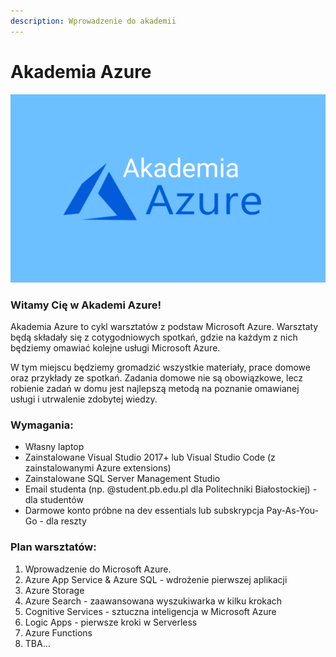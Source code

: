 ```yaml
---
description: Wprowadzenie do akademii
---
```


# Akademia Azure

![](.gitbook/assets/gitbook-intro.png)

### Witamy Cię w Akademi Azure!

Akademia Azure to cykl warsztatów z podstaw Microsoft Azure. Warsztaty będą składały się z cotygodniowych spotkań, gdzie na każdym z nich będziemy omawiać kolejne usługi Microsoft Azure.

W tym miejscu będziemy gromadzić wszystkie materiały, prace domowe oraz przykłady ze spotkań. Zadania domowe nie są obowiązkowe, lecz robienie zadań w domu jest najlepszą metodą na poznanie omawianej usługi i utrwalenie zdobytej wiedzy.

### Wymagania:

* Własny laptop
* Zainstalowane Visual Studio 2017+ lub Visual Studio Code \(z zainstalowanymi Azure extensions\)
* Zainstalowane SQL Server Management Studio
* Email studenta \(np. @student.pb.edu.pl dla Politechniki Białostockiej\) - dla studentów
* Darmowe konto próbne na dev essentials lub subskrypcja Pay-As-You-Go - dla reszty

### Plan warsztatów:

1. Wprowadzenie do Microsoft Azure.
2. Azure App Service & Azure SQL - wdrożenie pierwszej aplikacji 
3. Azure Storage
4. Azure Search - zaawansowana wyszukiwarka w kilku krokach
5. Cognitive Services - sztuczna inteligencja w Microsoft Azure
6. Logic Apps - pierwsze kroki w Serverless
7. Azure Functions
8. TBA...

